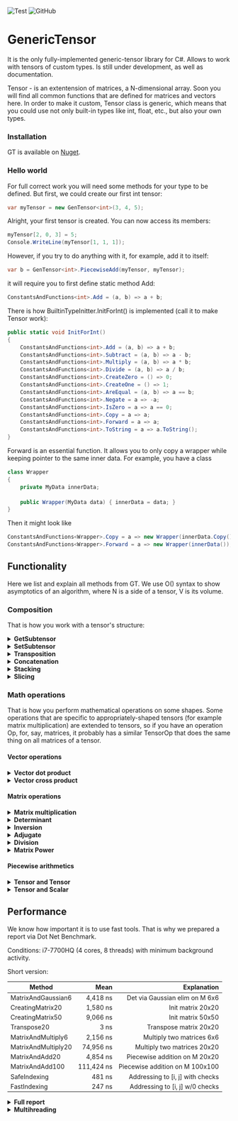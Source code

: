 ![Test](https://github.com/WhiteBlackGoose/GenericTensor/workflows/Test/badge.svg)
![GitHub](https://img.shields.io/github/license/WhiteBlackGoose/GenericTensor?color=blue)

# GenericTensor

It is the only fully-implemented generic-tensor library for C#. Allows to work with tensors of custom types.
Is still under development, as well as documentation.

Tensor - is an extentension of matrices, a N-dimensional array. Soon you will find all common functions that are
defined for matrices and vectors here. In order to make it custom, Tensor class is generic, which means that
you could use not only built-in types like int, float, etc., but also your own types.

### Installation

GT is available on [Nuget](https://www.nuget.org/packages/GenericTensor/).

### Hello world

For full correct work you will need some methods for your type to be defined. But first, we could
create our first int tensor:

```cs
var myTensor = new GenTensor<int>(3, 4, 5);
```

Alright, your first tensor is created. You can now access its members:
```cs
myTensor[2, 0, 3] = 5;
Console.WriteLine(myTensor[1, 1, 1]);
```

However, if you try to do anything with it,
for example, add it to itself:

```cs
var b = GenTensor<int>.PiecewiseAdd(myTensor, myTensor);
```

it will require you to first define static method Add:

```cs
ConstantsAndFunctions<int>.Add = (a, b) => a + b;
```

There is how BuiltinTypeInitter.InitForInt() is implemented (call it to make Tensor<int> work):

```cs
public static void InitForInt()
{
    ConstantsAndFunctions<int>.Add = (a, b) => a + b;
    ConstantsAndFunctions<int>.Subtract = (a, b) => a - b;
    ConstantsAndFunctions<int>.Multiply = (a, b) => a * b;
    ConstantsAndFunctions<int>.Divide = (a, b) => a / b;
    ConstantsAndFunctions<int>.CreateZero = () => 0;
    ConstantsAndFunctions<int>.CreateOne = () => 1;
    ConstantsAndFunctions<int>.AreEqual = (a, b) => a == b;
    ConstantsAndFunctions<int>.Negate = a => -a;
    ConstantsAndFunctions<int>.IsZero = a => a == 0;
    ConstantsAndFunctions<int>.Copy = a => a;
    ConstantsAndFunctions<int>.Forward = a => a;
    ConstantsAndFunctions<int>.ToString = a => a.ToString();
}
```

Forward is an essential function. It allows you to only copy a wrapper while
keeping pointer to the same inner data. For example, you have a class
```cs
class Wrapper
{
    private MyData innerData;

    public Wrapper(MyData data) { innerData = data; }
}
```

Then it might look like

```cs
ConstantsAndFunctions<Wrapper>.Copy = a => new Wrapper(innerData.Copy());
ConstantsAndFunctions<Wrapper>.Forward = a => new Wrapper(innerData());
```


## Functionality

Here we list and explain all methods from GT. We use O() syntax to show
asymptotics of an algorithm, where N is a side of a tensor, V is its volume.

### Composition

That is how you work with a tensor's structure:

<details><summary><strong>GetSubtensor</strong></summary><p>

```cs
public GenTensor<T> GetSubtensor(params int[] indecies)
```

Allows to get a subtensor with SHARED data (so that any changes to
intial tensor or the subtensor will be reflected in both).

For example, Subtensor of a matrix is a vector (row).

Works for O(1)
</p></details>

<details><summary><strong>SetSubtensor</strong></summary><p>

```cs
public void SetSubtensor(GenTensor<T> sub, params int[] indecies);
```

Allows to set a subtensor by forwarding all elements from sub to this. Override
ConstantsAndFunctions<T>.Forward to enable it.

Works for O(V)
</p></details>

<details><summary><strong>Transposition</strong></summary><p>

```cs
public void Transpose(int axis1, int axis2);
public void TransposeMatrix();
```

Swaps axis1 and axis2 in this.
TransposeMatrix swaps the last two axes.

Works for O(1)
</p></details>

<details><summary><strong>Concatenation</strong></summary><p>

```cs
public static GenTensor<T> Concat(GenTensor<T> a, GenTensor<T> b);
```

Conatenates two tensors by their first axis. For example, concatenation of
two tensors of shape [4 x 5 x 6] and [7 x 5 x 6] is a tensor of shape
[11 x 5 x 6]. 

Works for O(N)
</p></details>

<details><summary><strong>Stacking</strong></summary><p>

```cs
public static GenTensor<T> Stack(params GenTensor<T>[] elements);
```

Unites all same-shape elements into one tensor with 1 dimension more.
For example, if t1, t2, and t3 are of shape [2 x 5], Stack(t1, t2, t3) will
return a tensor of shape [3 x 2 x 5]

Works for O(V)
</p></details>

<details><summary><strong>Slicing</strong></summary><p>

```cs
public GenTensor<T> Slice(int leftIncluding, int rightExcluding);
```

Slices this into another tensor with data-sharing. Syntax and use is similar to
python's numpy:

```py
v = myTensor[2:3]
```

is the same as

```cs
var v = myTensor.Slice(2, 3);
```

Works for O(N)
</p></details>

### Math operations

That is how you perform mathematical operations on some shapes.
Some operations that are specific to appropriately-shaped tensors
(for example matrix multiplication) are extended to tensors, so if you have
an operation Op, for, say, matrices, it probably has a similar TensorOp that
does the same thing on all matrices of a tensor.

#### Vector operations

<details><summary><strong>Vector dot product</strong></summary><p>

```cs
public static T VectorDotProduct(GenTensor<T> a, GenTensor<T> b);
public static GenTensor<T> TensorVectorDotProduct(GenTensor<T> a, GenTensor<T> b);
```

Counts dot product of two same-shaped vectors. For example, you have v1 = {2, 3, 4},
v2 = {5, 6, 7}, then VectorDotProduct(v1, v2) = 2 * 5 + 3 * 6 + 4 * 7 = 56.

Works for O(V)
</p></details>

<details><summary><strong>Vector cross product</strong></summary><p>

```cs
public static GenTensor<T> VectorCrossProduct(GenTensor<T> a, GenTensor<T> b);
public static GenTensor<T> TensorVectorCrossProduct(GenTensor<T> a, GenTensor<T> b);
```

Counts cross product of two same-shaped vectors. The resulting vector is such one
that is perdendicular to all of the arguments.

Works for O(V)
</p></details>

#### Matrix operations

<details><summary><strong>Matrix multiplication</strong></summary><p>

```cs
public static GenTensor<T> MatrixMultiply(GenTensor<T> a, GenTensor<T> b, Threading threading = Threading.Single);
public static GenTensor<T> TensorMatrixMultiply(GenTensor<T> a, GenTensor<T> b, Threading threading = Threading.Single);
```

Performs matrix multiplication operation of two matrices. One's height should be the same
as Another's width.

MatrixMultiply for `Threading.Multi` performs parallel computations over the first axis, TensorMatrixMultiplyParallel
performs parallel computations over matrices.

Works for O(N^3)
</p></details>

<details><summary><strong>Determinant</strong></summary><p>

```cs
public T DeterminantLaplace();
public T DeterminantGaussianSafeDivision();
public T DeterminantGaussianSimple();
```

Finds determinant of a square matrix. DeterminantLaplace is the simplest and true
way to find determinant, but it is as slow as O(N!). Guassian elimination works
for O(N^3) but might cause precision loss when dividing. If your type does not
lose precision when being divided, use DeterminantGaussianSimple. Otherwise, for example,
for int, use DeterminantGaussianSafeDivision. 

Works for O(N!), O(N^3)
</p></details>

<details><summary><strong>Inversion</strong></summary><p>

```cs
public void InvertMatrix();
public void TensorMatrixInvert();
```

Inverts A to B such that A * B = I where I is identity matrix.

Works for O(N^4)
</p></details>

<details><summary><strong>Adjugate</strong></summary><p>

```cs
public GenTensor<T> Adjoint();
```

Returns an adjugate matrix.

Works for O(N^4)
</p></details>

<details><summary><strong>Division</strong></summary><p>

```cs
public static GenTensor<T> MatrixDivide(GenTensor<T> a, GenTensor<T> b);
public static GenTensor<T> TensorMatrixDivide(GenTensor<T> a, GenTensor<T> b)
```

Of A, B returns such C that A == C * B.

Works for O(N^4)
</p></details>

<details><summary><strong>Matrix Power</strong></summary><p>

```cs
public static GenTensor<T> MatrixPower(GenTensor<T> m, int power);
public static GenTensor<T> TensorMatrixPower(GenTensor<T> m, int power);
```

Finds the power of a matrix.

Works for O(log(N) * N^3)
</p></details>

#### Piecewise arithmetics

<details><summary><strong>Tensor and Tensor</strong></summary><p>

```cs
public static GenTensor<T> PiecewiseAdd(GenTensor<T> a, GenTensor<T> b, Threading threading = Threading.Single);
public static GenTensor<T> PiecewiseSubtract(GenTensor<T> a, GenTensor<T> b, Threading threading = Threading.Single);
public static GenTensor<T> PiecewiseMultiply(GenTensor<T> a, GenTensor<T> b, Threading threading = Threading.Single);
public static GenTensor<T> PiecewiseDivide(GenTensor<T> a, GenTensor<T> b, Threading threading = Threading.Single);
```

Returns a tensor of an operation being applied to every matching pair so that Add is.
Those with Parallel in its name are ran on multiple cores (via Parallel.For).

```
result[i, j, k...] = a[i, j, k...] + b[i, j, k...]
```

Works for O(V)
</p></details>

<details><summary><strong>Tensor and Scalar</strong></summary><p>

```cs
public static GenTensor<T> PiecewiseAdd(GenTensor<T> a, T b, Threading threading = Threading.Single);
public static GenTensor<T> PiecewiseSubtract(GenTensor<T> a, T b, Threading threading = Threading.Single);
public static GenTensor<T> PiecewiseSubtract(T a, GenTensor<T> b, Threading threading = Threading.Single);
public static GenTensor<T> PiecewiseMultiply(GenTensor<T> a, T b, Threading threading = Threading.Single);
public static GenTensor<T> PiecewiseDivide(GenTensor<T> a, T b, Threading threading = Threading.Single);
public static GenTensor<T> PiecewiseDivide(T a, GenTensor<T> b, Threading threading = Threading.Single);
```

Performs an operation on each of tensor's element and forwards them to the result
You can set `threading: Threading.Auto` to let GT to determine whether it is better to use multi-threading or
keep working at one core, or `threading: Threading.Multi` if you need multi-threading.

Works for O(V)
</p></details>

## Performance

We know how important it is to use fast tools. That is why we prepared a report via Dot Net Benchmark.

Conditions: i7-7700HQ (4 cores, 8 threads) with minimum background activity.

Short version:

|                      Method |              Mean |                          Explanation |
|---------------------------- |------------------:|-------------------------------------:|
|          MatrixAndGaussian6 |          4,418 ns | Det via Gaussian elim on M 6x6       |
|            CreatingMatrix20 |          1,580 ns | Init matrix 20x20                    |
|            CreatingMatrix50 |          9,066 ns | Init matrix 50x50                    |
|                 Transpose20 |              3 ns | Transpose matrix 20x20               |
|          MatrixAndMultiply6 |          2,156 ns | Multiply two matrices 6x6            |
|         MatrixAndMultiply20 |         74,956 ns | Multiply two matrices 20x20          |
|              MatrixAndAdd20 |          4,854 ns | Piecewise addition on M 20x20        |
|             MatrixAndAdd100 |        111,424 ns | Piecewise addition on M 100x100      |
|                SafeIndexing |            481 ns | Addressing to [i, j] with checks     |
|                FastIndexing |            247 ns | Addressing to [i, j] w/0 checks      |

<details><summary><strong>Full report</strong></summary>


|                      Method |              Mean |                          Explanation |
|---------------------------- |------------------:|-------------------------------------:|
|           MatrixAndLaplace3 |            285 ns | Det via Laplace on M 3x3             |
|           MatrixAndLaplace6 |         47,222 ns | Det via Laplace on M 6x6             |
|           MatrixAndLaplace9 |     22,960,529 ns | Det via Laplace on M 9x9             |
|          MatrixAndGaussian3 |            700 ns | Det via Gaussian elim on M 3x3       |
|          MatrixAndGaussian6 |          4,418 ns | Det via Gaussian elim on M 6x6       |
|          MatrixAndGaussian9 |         14,143 ns | Det via Gaussian elim on M 9x9       |
|            CreatingMatrix20 |          1,580 ns | Init matrix 20x20                    |
|            CreatingMatrix50 |          9,066 ns | Init matrix 50x50                    |
|                 Transpose20 |              3 ns | Transpose matrix 20x20               |
|          MatrixAndMultiply6 |          2,156 ns | Multiply two matrices 6x6            |
|         MatrixAndMultiply20 |         74,956 ns | Multiply two matrices 20x20          |
|         TensorAndMultiply15 |      1,684,234 ns | M-ply 2 T 40x15x15                   |
|  MatrixAndMultiply6Parallel |         30,021 ns | M-ply 2 M 6x6 in multithread         |
| MatrixAndMultiply20Parallel |         29,776 ns | M-ply 2 M 20x20 in multithread       |
| TensorAndMultiply15Parallel |        515,976 ns | M-ply 2 T 40x15x15 in multithread    |
|              MatrixAndAdd20 |          4,854 ns | Piecewise addition on M 20x20        |
|             MatrixAndAdd100 |        111,424 ns | Piecewise addition on M 100x100      |
|      MatrixAndAdd20Parallel |          7,541 ns | P-se add in multithread on M 20x20   |
|     MatrixAndAdd100Parallel |         43,541 ns | P-se add in multithread on M 100x100 |
|                SafeIndexing |            481 ns | Addressing to [i, j] with checks     |
|                FastIndexing |            247 ns | Addressing to [i, j] w/0 checks      |

</details>

<details><summary><strong>Multihreading</strong></summary>


Multithreading is a useful tool if you want to make computations faster. We do not support GPU computations and never will because our aim to keep GenericTensor supporting
custom type, while GPU only works with fixed types like `int`, `float`, and a few others.

However, even on CPU it is sometimes better to keep single-core computations. So here we find out when it is better to keep single and where it is better to switch to
multi-core. Here we provide graphs for multiplication of matrices and piecewise product for tensors of different sizes
in those two modes (`Threading.Single` and `Threading.Multi`). `Y`-axis shows number of microseconds spent on one
operation.

#### Matrix multiplication

<img src="./Benchmark/matrixmultiplication.png">

<details><summary>Raw data</summary>


|               Method | Width | Height |       Mean |      Error |     StdDev |     Median |
|--------------------- |------ |------- |-----------:|-----------:|-----------:|-----------:|
|             Multiply |     5 |      5 |  15.586 us |  0.1910 us |  0.1693 us |  15.547 us |
|          MultiplyPar |     5 |      5 |  15.947 us |  0.2838 us |  0.2655 us |  15.993 us |
|             Multiply |    15 |      5 |  45.978 us |  0.6593 us |  0.6167 us |  45.999 us |
|          MultiplyPar |    15 |      5 |  26.951 us |  0.3766 us |  0.3338 us |  26.915 us |
|             Multiply |     5 |     15 | 209.747 us |  4.0958 us | 11.2810 us | 205.307 us |
|          MultiplyPar |     5 |     15 |  88.836 us |  1.0807 us |  0.9025 us |  89.268 us |
|             Multiply |    15 |     15 | 609.780 us | 12.1927 us | 13.0461 us | 607.876 us |
|          MultiplyPar |    15 |     15 | 204.045 us |  3.7626 us |  3.3354 us | 203.853 us |

`Par` at the end of the name means one is ran in parallel mode (multithreading). The tensor is of size `Width` x `Height` x `Height`

</details>


#### Piecewise product

<img src="./Benchmark/piecewisemultiplication.PNG">

<details><summary>Raw data</summary>


|               Method | Width | Height |       Mean |      Error |     StdDev |     Median |
|    PiecewiseMultiply |     5 |      5 |   2.033 us |  0.0403 us |  0.0651 us |   2.043 us |
| PiecewiseMultiplyPar |     5 |      5 |   5.014 us |  0.0346 us |  0.0307 us |   5.020 us |
|    PiecewiseMultiply |    15 |      5 |   5.329 us |  0.0658 us |  0.0583 us |   5.329 us |
| PiecewiseMultiplyPar |    15 |      5 |   8.071 us |  0.0351 us |  0.0328 us |   8.074 us |
|    PiecewiseMultiply |     5 |     15 |  16.301 us |  0.3177 us |  0.3782 us |  16.179 us |
| PiecewiseMultiplyPar |     5 |     15 |  13.042 us |  0.0530 us |  0.0496 us |  13.042 us |
|    PiecewiseMultiply |    15 |     15 |  46.757 us |  0.7590 us |  0.7100 us |  46.892 us |
| PiecewiseMultiplyPar |    15 |     15 |  24.539 us |  0.4893 us |  1.0322 us |  24.528 us |

`Par` at the end of the name means one is ran in parallel mode (multithreading). The tensor is of size `Width` x `Height` x `Height`

</details>

</details>